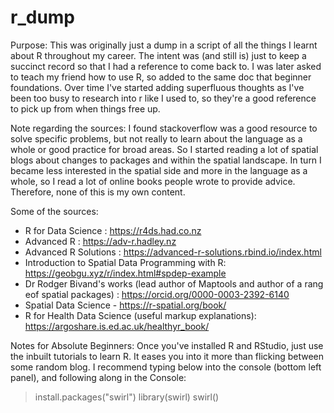 # r_dump
Purpose:
This was originally just a dump in a script of all the things I learnt about R throughout my career. The intent was (and still is) just to keep a succinct record so that I had a reference to come back to. I was later asked to teach my friend how to use R, so added to the same doc that beginner foundations.  Over time I've started adding superfluous thoughts as I've been too busy to research into r like I used to, so they're a good reference to pick up from when things free up.

Note regarding the sources:
I found stackoverflow was a good resource to solve specific problems, but not really to learn about the language as a whole or good practice for broad areas. So I started reading a lot of spatial blogs about changes to packages and within the spatial landscape. In turn I became less interested in the spatial side and more in the language as a whole, so I read a lot of online books people wrote to provide advice. Therefore, none of this is my own content.

Some of the sources:
- R for Data Science : https://r4ds.had.co.nz
- Advanced R : https://adv-r.hadley.nz 
- Advanced R Solutions :  https://advanced-r-solutions.rbind.io/index.html
- Introduction to Spatial Data Programming with R: https://geobgu.xyz/r/index.html#spdep-example
- Dr Rodger Bivand's works (lead author of Maptools and author of a rang eof spatial packages) : https://orcid.org/0000-0003-2392-6140
- Spatial Data Science - https://r-spatial.org/book/
- R for Health Data Science (useful markup explanations):  https://argoshare.is.ed.ac.uk/healthyr_book/ 

Notes for Absolute Beginners:
Once you've installed R and RStudio, just use the inbuilt tutorials to learn R. It eases you into it more than flicking between some random blog. I recommend typing below into the console (bottom left panel), and following along in the Console:

>install.packages("swirl")
>library(swirl)
>swirl()
